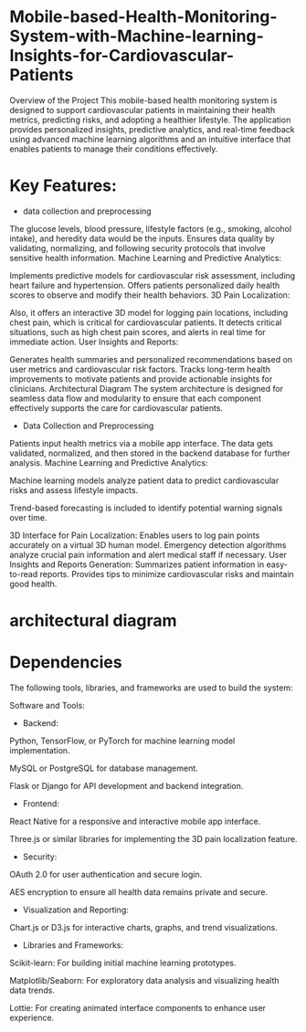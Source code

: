 # Mobile-based-Health-Monitoring-System-with-Machine-learning-Insights-for-Cardiovascular-Patients

Overview of the Project
This mobile-based health monitoring system is designed to support cardiovascular patients in maintaining their health metrics, predicting risks, and adopting a healthier lifestyle. The application provides personalized insights, predictive analytics, and real-time feedback using advanced machine learning algorithms and an intuitive interface that enables patients to manage their conditions effectively.

# Key Features:

* data collection and preprocessing

The glucose levels, blood pressure, lifestyle factors (e.g., smoking, alcohol intake), and heredity data would be the inputs.
Ensures data quality by validating, normalizing, and following security protocols that involve sensitive health information.
Machine Learning and Predictive Analytics:

Implements predictive models for cardiovascular risk assessment, including heart failure and hypertension.
Offers patients personalized daily health scores to observe and modify their health behaviors.
3D Pain Localization:

Also, it offers an interactive 3D model for logging pain locations, including chest pain, which is critical for cardiovascular patients.
It detects critical situations, such as high chest pain scores, and alerts in real time for immediate action.
User Insights and Reports:

Generates health summaries and personalized recommendations based on user metrics and cardiovascular risk factors.
Tracks long-term health improvements to motivate patients and provide actionable insights for clinicians.
Architectural Diagram
The system architecture is designed for seamless data flow and modularity to ensure that each component effectively supports the care for cardiovascular patients.

* Data Collection and Preprocessing

Patients input health metrics via a mobile app interface.
The data gets validated, normalized, and then stored in the backend database for further analysis.
Machine Learning and Predictive Analytics:

Machine learning models analyze patient data to predict cardiovascular risks and assess lifestyle impacts.

Trend-based forecasting is included to identify potential warning signals over time.

3D Interface for Pain Localization: Enables users to log pain points accurately on a virtual 3D human model. Emergency detection algorithms analyze crucial pain information and alert medical staff if necessary. User Insights and Reports Generation: Summarizes patient information in easy-to-read reports. Provides tips to minimize cardiovascular risks and maintain good health.

# architectural diagram



# Dependencies
The following tools, libraries, and frameworks are used to build the system:

Software and Tools:

* Backend:
  
Python, TensorFlow, or PyTorch for machine learning model implementation.

MySQL or PostgreSQL for database management.

Flask or Django for API development and backend integration.

* Frontend:
  
React Native for a responsive and interactive mobile app interface.

Three.js or similar libraries for implementing the 3D pain localization feature.

* Security:
  
OAuth 2.0 for user authentication and secure login.

AES encryption to ensure all health data remains private and secure.

* Visualization and Reporting:
  
Chart.js or D3.js for interactive charts, graphs, and trend visualizations.

* Libraries and Frameworks:
  
Scikit-learn: For building initial machine learning prototypes.

Matplotlib/Seaborn: For exploratory data analysis and visualizing health data trends.

Lottie: For creating animated interface components to enhance user experience.



